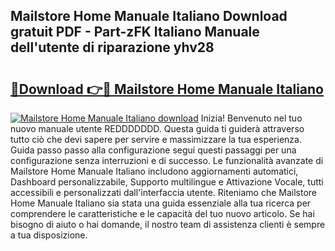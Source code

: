 ## Mailstore Home Manuale Italiano Download gratuit PDF - Part-zFK Italiano Manuale dell'utente di riparazione yhv28

# <h2><a href="http://dfb7inm.blite.top/?on=Mailstore+Home+Manuale+Italiano">🔗Download 👉🔴 Mailstore Home Manuale Italiano</a></h2>

[![Mailstore Home Manuale Italiano download](https://i.imgur.com/lujVjoI.png)](http://dfb7inm.blite.top/?on=Mailstore+Home+Manuale+Italiano)
Inizia! Benvenuto nel tuo nuovo manuale utente REDDDDDDD. Questa guida ti guiderà attraverso tutto ciò che devi sapere per servire e massimizzare la tua esperienza. Guida passo passo alla configurazione segui questi passaggi per una configurazione senza interruzioni e di successo. Le funzionalità avanzate di Mailstore Home Manuale Italiano includono aggiornamenti automatici, Dashboard personalizzabile, Supporto multilingue e Attivazione Vocale, tutti accessibili e personalizzati dall'interfaccia utente. Riteniamo che Mailstore Home Manuale Italiano sia stata una guida essenziale alla tua ricerca per comprendere le caratteristiche e le capacità del tuo nuovo articolo. Se hai bisogno di aiuto o hai domande, il nostro team di assistenza clienti è sempre a tua disposizione.
